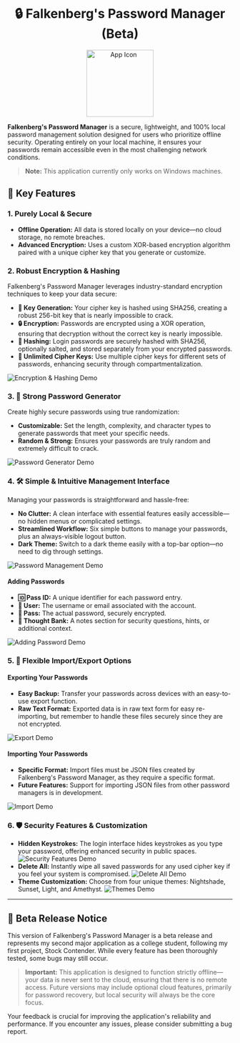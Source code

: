 
<h1 align="center">🔒 Falkenberg's Password Manager (Beta)</h1>
<div align="center">
    <img src="icon.png" alt="App Icon" width="150" />
</div>


**Falkenberg's Password Manager** is a secure, lightweight, and 100% local password management solution designed for users who prioritize offline security. Operating entirely on your local machine, it ensures your passwords remain accessible even in the most challenging network conditions.

> **Note:** This application currently only works on Windows machines.

## 🌟 Key Features

### 1. Purely Local & Secure

- **Offline Operation:** All data is stored locally on your device—no cloud storage, no remote breaches.
- **Advanced Encryption:** Uses a custom XOR-based encryption algorithm paired with a unique cipher key that you generate or customize.
  
### 2. Robust Encryption & Hashing

Falkenberg's Password Manager leverages industry-standard encryption techniques to keep your data secure:

- **🔑 Key Generation:** Your cipher key is hashed using SHA256, creating a robust 256-bit key that is nearly impossible to crack.
- **🔒 Encryption:** Passwords are encrypted using a XOR operation, ensuring that decryption without the correct key is nearly impossible.
- **🔑 Hashing:** Login passwords are securely hashed with SHA256, optionally salted, and stored separately from your encrypted passwords.
- **🔐 Unlimited Cipher Keys:** Use multiple cipher keys for different sets of passwords, enhancing security through compartmentalization.

![Encryption & Hashing Demo](hashDemo.gif)

### 3. 🔧 Strong Password Generator

Create highly secure passwords using true randomization:

- **Customizable:** Set the length, complexity, and character types to generate passwords that meet your specific needs.
- **Random & Strong:** Ensures your passwords are truly random and extremely difficult to crack.

![Password Generator Demo](genDemo.gif)

### 4. 🛠️ Simple & Intuitive Management Interface

Managing your passwords is straightforward and hassle-free:

- **No Clutter:** A clean interface with essential features easily accessible—no hidden menus or complicated settings.
- **Streamlined Workflow:** Six simple buttons to manage your passwords, plus an always-visible logout button.
- **Dark Theme:** Switch to a dark theme easily with a top-bar option—no need to dig through settings.

![Password Management Demo](viewPasswordsDemo.gif)

#### Adding Passwords

- **🆔 Pass ID:** A unique identifier for each password entry.
- **👤 User:** The username or email associated with the account.
- **🔑 Pass:** The actual password, securely encrypted.
- **📝 Thought Bank:** A notes section for security questions, hints, or additional context.

![Adding Password Demo](addPasswordDemo.gif)

### 5. 📁 Flexible Import/Export Options

#### Exporting Your Passwords

- **Easy Backup:** Transfer your passwords across devices with an easy-to-use export function.
- **Raw Text Format:** Exported data is in raw text form for easy re-importing, but remember to handle these files securely since they are not encrypted.

![Export Demo](exportDemo.gif)

#### Importing Your Passwords

- **Specific Format:** Import files must be JSON files created by Falkenberg's Password Manager, as they require a specific format.
- **Future Features:** Support for importing JSON files from other password managers is in development.

![Import Demo](importDemo.gif)

### 6. 🛡️ Security Features & Customization

- **Hidden Keystrokes:** The login interface hides keystrokes as you type your password, offering enhanced security in public spaces.
![Security Features Demo](loginDemo.gif)
- **Delete All:** Instantly wipe all saved passwords for any used cipher key if you feel your system is compromised.
![Delete All Demo](deleteAllDemo.gif)
- **Theme Customization:** Choose from four unique themes: Nightshade, Sunset, Light, and Amethyst.
![Themes Demo](themesDemo.gif)

---

## 🚀 Beta Release Notice

This version of Falkenberg's Password Manager is a beta release and represents my second major application as a college student, following my first project, Stock Contender. While every feature has been thoroughly tested, some bugs may still occur. 

> **Important:** This application is designed to function strictly offline—your data is never sent to the cloud, ensuring that there is no remote access. Future versions may include optional cloud features, primarily for password recovery, but local security will always be the core focus.

Your feedback is crucial for improving the application's reliability and performance. If you encounter any issues, please consider submitting a bug report.


